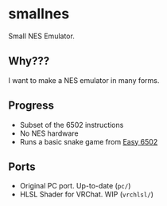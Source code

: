 # smallnes
Small NES Emulator.
## Why???
I want to make a NES emulator in many forms.
## Progress
* Subset of the 6502 instructions
* No NES hardware
* Runs a basic snake game from [Easy 6502](https://skilldrick.github.io/easy6502/#snake)
## Ports
* Original PC port. Up-to-date (`pc/`)
* HLSL Shader for VRChat. WIP (`vrchlsl/`)
